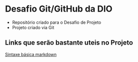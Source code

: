 # Desafio Git/GitHub da DIO

 - Repositório criado para o Desafio de Projeto  
 - Projeto criado via Git

## Links que serão bastante uteis no Projeto

[Sintaxe básica markdown](https://www.markdownguide.org/basic-syntax/)